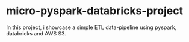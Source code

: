 # micro-pyspark-databricks-project
In this project, i showcase a simple ETL data-pipeline using pyspark, databricks and AWS S3.
